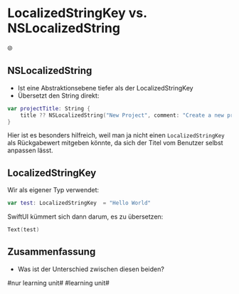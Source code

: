 # LocalizedStringKey vs. NSLocalizedString
🌐

## NSLocalizedString

- Ist eine Abstraktionsebene tiefer als der LocalizedStringKey 
- Übersetzt den String direkt:

```swift
var projectTitle: String {
    title ?? NSLocalizedString("New Project", comment: "Create a new project")
}
```

Hier ist es besonders hilfreich, weil man ja nicht einen `LocalizedStringKey` als Rückgabewert mitgeben könnte, da sich der Titel vom Benutzer selbst anpassen lässt.

## LocalizedStringKey

Wir als eigener Typ verwendet:

```swift
var test: LocalizedStringKey  = "Hello World"
```

SwiftUI kümmert sich dann darum, es zu übersetzen:

```swift
Text(test)
```

## Zusammenfassung
- Was ist der Unterschied zwischen diesen beiden?


#nur learning unit# #learning unit#